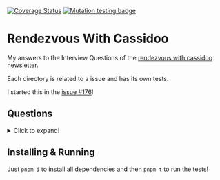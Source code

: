 [![Coverage Status](https://coveralls.io/repos/github/miguelriosoliveira/rendezvous-with-cassidoo/badge.svg?branch=main)](https://coveralls.io/github/miguelriosoliveira/rendezvous-with-cassidoo?branch=main)
[![Mutation testing badge](https://img.shields.io/endpoint?style=flat&url=https%3A%2F%2Fbadge-api.stryker-mutator.io%2Fgithub.com%2Fmiguelriosoliveira%2Frendezvous-with-cassidoo%2Fmain)](https://dashboard.stryker-mutator.io/reports/github.com/miguelriosoliveira/rendezvous-with-cassidoo/main)

# Rendezvous With Cassidoo

My answers to the Interview Questions of the [rendezvous with cassidoo](https://buttondown.email/cassidoo/archive) newsletter.

Each directory is related to a issue and has its own tests.

I started this in the [issue #176](https://buttondown.email/cassidoo/archive/we-are-what-we-repeatedly-do-excellence-then-is/)!

## Questions

<details>
	<summary>Click to expand!</summary>

#### 2017

- [001 - convertToRomans](src/2017/001-convertToRomans)
- [002 - postfix](src/2017/002-postfix)
- [003 - anagramCheck](src/2017/003-anagramCheck)
- [005 - queueWithStacks](src/2017/005-queueWithStacks)
- [006 - sortStacks](src/2017/006-sortStacks)
- [007 - firstDuplicate](src/2017/007-firstDuplicate)
- [008 - rotateArray](src/2017/008-rotateArray)

#### 2020

- [176 - find2020](src/2020/176-find2020)

#### 2021

- [177 - canToggle](src/2021/177-canToggle)
- [181 - stockQueue](src/2021/181-stockQueue)

#### 2022

- [252 - longText](src/2022/252-longText)
- [254 - longestWord](src/2022/254-longestWord)
- [256 - deepCopy](src/2022/256-deepCopy)
- [257 - hideEmail](src/2022/257-hideEmail)
- [258 - findIntersection](src/2022/258-findIntersection)
- [259 - numberOfOnes](src/2022/259-numberOfOnes)
- [260 - swapPairs](src/2022/260-swapPairs)
- [261 - parensSubstring](src/2022/261-parensSubstring)
- [262 - formatTable](src/2022/262-formatTable)
- [263 - addg](src/2022/263-addg)
- [264 - fromTo](src/2022/264-fromTo)
- [265 - cornerHit](src/2022/265-cornerHit)
- [266 - calculateGPA](src/2022/266-calculateGPA)
- [267 - ordinal](src/2022/267-ordinal)
- [268 - fibLike](src/2022/268-fibLike)
- [269 - truncate](src/2022/269-truncate)
- [270 - passDoors](src/2022/270-passDoors)
- [274 - combineStrings](src/2022/274-combineStrings)
- [275 - verticalSlashes](src/2022/275-verticalSlashes)
- [279 - capitalAfterVowel](src/2022/279-capitalAfterVowel)
- [280 - replaceZeros](src/2022/280-replaceZeros)

#### 2023

- [281 - maxSubarray](src/2023/281-maxSubarray)
- [282 - sumEveryOther](src/2023/282-sumEveryOther)
- [283 - spinTheWheel](src/2023/283-spinTheWheel)
- [284 - missingBits](src/2023/284-missingBits)
- [285 - generateArrays](src/2023/285-generateArrays)
- [287 - printDigits](src/2023/287-printDigits)
- [288 - numBalanced](src/2023/288-numBalanced)
- [289 - repeatedGroups](src/2023/289-repeatedGroups)
- [290 - scramble](src/2023/290-scramble)
- [291 - fractionMath](src/2023/291-fractionMath)
- [293 - rollDice](src/2023/293-rollDice)
- [294 - charCount](src/2023/294-charCount)
- [295 - starAngles](src/2023/295-starAngles)
- [296 - maxPointsOnLine](src/2023/296-maxPointsOnLine)
- [297 - divisibleIntegers](src/2023/297-divisibleIntegers)
- [298 - removeZeroes](src/2023/298-removeZeroes)
- [300 - binaryPal](src/2023/300-binaryPal)
- [301 - scrabbleScore](src/2023/301-scrabbleScore)
- [302 - oneRow](src/2023/302-oneRow)
- [303 - mmmPie](src/2023/303-mmmPie)
- [304 - trimArray](src/2023/304-trimArray)
- [306 - missingLetters](src/2023/306-missingLetters)
- [307 - reversedSquares](src/2023/307-reversedSquares)
- [308 - justifyText](src/2023/308-justifyText)
- [309 - explodeString](src/2023/309-explodeString)
- [310 - maximumProfit](src/2023/310-maximumProfit)
- [311 - isAnagram](src/2023/311-isAnagram)
- [312 - luhnCheck](src/2023/312-luhnCheck)
- [313 - faultyKeeb](src/2023/313-faultyKeeb)
- [314 - guessingGame](src/2023/314-guessingGame)
- [315 - countAndSay](src/2023/315-countAndSay)
- [316 - minSubs](src/2023/316-minSubs)
- [317 - separateAndSort](src/2023/317-separateAndSort)
- [318 - buildStaircase](src/2023/318-buildStaircase)
- [319 - typeMatchup](src/2023/319-typeMatchup)
- [320 - addOperators](src/2023/320-addOperators)
- [321 - parseNumber](src/2023/321-parseNumber)
- [322 - isIsomorphic](src/2023/322-isIsomorphic)
- [323 - kPal](src/2023/323-kPal)
- [324 - lexoNext](src/2023/324-lexoNext)
- [325 - scoreWordGame](src/2023/325-scoreWordGame)
- [326 - doTasks](src/2023/326-doTasks)
- [327 - betweenNums](src/2023/327-betweenNums)
- [329 - rotatedNum](src/2023/329-rotatedNum)
</details>

## Installing & Running

Just `pnpm i` to install all dependencies and then `pnpm t` to run the tests!
